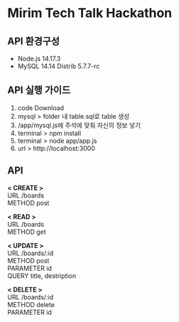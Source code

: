 # Mirim Tech Talk Hackathon

## API 환경구성
- Node.js   14.17.3
- MySQL   14.14 Distrib 5.7.7-rc

## API 실행 가이드

1. code Download
2. mysql > folder 내 table.sql로 table 생성
3. /app/mysql.js에 주석에 맞춰 자신의 정보 넣기
4. terminal > npm install 
5. terminal > node app/app.js
6. url > http://localhost:3000

## API 
**< CREATE >**  
URL /boards  
METHOD post  

**< READ >**  
URL /boards  
METHOD get  

**< UPDATE >**  
URL  /boards/:id  
METHOD  post  
PARAMETER  id  
QUERY  title, destription  

**< DELETE >**  
URL  /boards/:id  
METHOD  delete  
PARAMETER  id  
